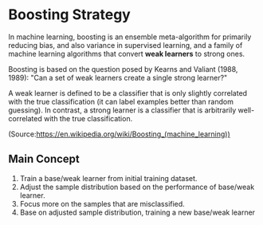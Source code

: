 # Boosting Strategy

In machine learning, boosting is an ensemble meta-algorithm for primarily reducing bias, and also variance in supervised learning, and a family of machine learning algorithms that convert **weak learners** to strong ones. 

Boosting is based on the question posed by Kearns and Valiant (1988, 1989): "Can a set of weak learners create a single strong learner?" 

A weak learner is defined to be a classifier that is only slightly correlated with the true classification (it can label examples better than random guessing). In contrast, a strong learner is a classifier that is arbitrarily well-correlated with the true classification.

(Source:https://en.wikipedia.org/wiki/Boosting_(machine_learning))

## Main Concept

1. Train a base/weak learner from initial training dataset.
2. Adjust the sample distribution based on the performance of base/weak learner.
3. Focus more on the samples that are misclassified.
4. Base on adjusted sample distribution, training a new base/weak learner